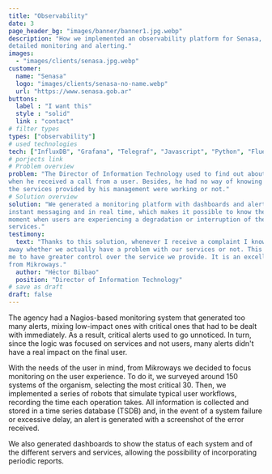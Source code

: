 ```yaml
---
title: "Observability"
date: 3
page_header_bg: "images/banner/banner1.jpg.webp"
description: "How we implemented an observability platform for Senasa, with
detailed monitoring and alerting."
images: 
  - "images/clients/senasa.jpg.webp"
customer:
  name: "Senasa"
  logo: "images/clients/senasa-no-name.webp"
  url: "https://www.senasa.gob.ar"
buttons:
  label : "I want this"
  style : "solid"
  link : "contact"
# filter types
types: ["observability"]
# used technologies
tech: ["InfluxDB", "Grafana", "Telegraf", "Javascript", "Python", "FluentD"]
# porjects link
# Problem overview
problem: "The Director of Information Technology used to find out about problems
when he received a call from a user. Besides, he had no way of knowing whether
the services provided by his management were working or not."
# Solution overview
solution: "We generated a monitoring platform with dashboards and alerts by
instant messaging and in real time, which makes it possible to know the exact
moment when users are experiencing a degradation or interruption of the
services."
testimony:
  text: "Thanks to this solution, whenever I receive a complaint I know right
away whether we actually have a problem with our services or not. This allowed
me to have greater control over the service we provide. It is an excellent work
from Mikroways."
  author: "Héctor Bilbao"
  position: "Director of Information Technology"
# save as draft
draft: false
---
```


The agency had a Nagios-based monitoring system that generated too many alerts,
mixing low-impact ones with critical ones that had to be dealt with immediately.
As a result, critical alerts used to go unnoticed. In turn, since the logic was
focused on services and not users, many alerts didn't have a real impact on the
final user.

With the needs of the user in mind, from Mikroways we decided to focus
monitoring on the user experience. To do it, we surveyed around 150 systems of
the organism, selecting the most critical 30. Then, we implemented a series of
robots that simulate typical user workflows, recording the time each operation
takes. All information is collected and stored in a time series database (TSDB)
and, in the event of a system failure or excessive delay, an alert is generated
with a screenshot of the error received.

We also generated dashboards to show the status of each system and of the
different servers and services, allowing the possibility of incorporating
periodic reports.
